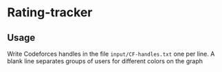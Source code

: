 # Rating-tracker

## Usage

Write Codeforces handles in the file ```input/CF-handles.txt``` one per line.
A blank line separates groups of users for different colors on the graph